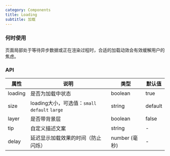 ```yaml
---
category: Components
title: Loading 
subtitle: 加载
---
```


### 何时使用
页面局部处于等待异步数据或正在渲染过程时，合适的加载动效会有效缓解用户的焦虑。


### API
| 属性 | 说明 | 类型 | 默认值 |
| --- | --- | --- | --- |
| loading | 是否为加载中状态 | boolean | true |
| size | loading大小，可选值：`small` `default` `large`| string | default |
| layer | 是否带背景层 | boolean | false |
| tip | 自定义描述文案 | string | - |
| delay | 延迟显示加载效果的时间（防止闪烁） | number (毫秒) | - |
